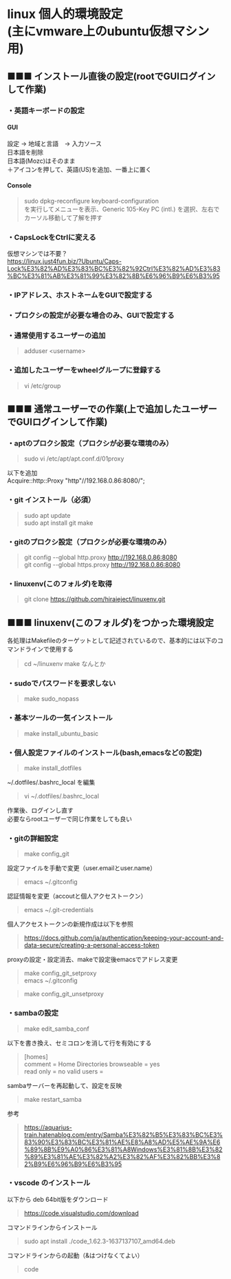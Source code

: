 
# linux 個人的環境設定<br>(主にvmware上のubuntu仮想マシン用)

## ■■■ インストール直後の設定(rootでGUIログインして作業)
### ・英語キーボードの設定
#### GUI
設定 -> 地域と言語　-> 入力ソース<br>
日本語を削除<br>
日本語(Mozc)はそのまま<br>
＋アイコンを押して、英語(US)を追加、一番上に置く
#### Console
> sudo dpkg-reconfigure keyboard-configuration<br>
を実行してメニューを表示、Generic 105-Key PC (intl.) を選択、左右でカーソル移動して了解を押す

### ・CapsLockをCtrlに変える
仮想マシンでは不要？<br>
https://linux.just4fun.biz/?Ubuntu/Caps-Lock%E3%82%AD%E3%83%BC%E3%82%92Ctrl%E3%82%AD%E3%83%BC%E3%81%AB%E3%81%99%E3%82%8B%E6%96%B9%E6%B3%95

### ・IPアドレス、ホストネームをGUIで設定する
### ・プロクシの設定が必要な場合のみ、GUIで設定する
### ・通常使用するユーザーの追加
> adduser &lt;username&gt;
### ・追加したユーザーをwheelグループに登録する
> vi /etc/group

## ■■■ 通常ユーザーでの作業(上で追加したユーザーでGUIログインして作業)

### ・aptのプロクシ設定（プロクシが必要な環境のみ）

> sudo vi /etc/apt/apt.conf.d/01proxy

以下を追加<br>
Acquire::http::Proxy "http"//192.168.0.86:8080/";

### ・git インストール（必須）

> sudo apt update<br>
> sudo apt install git make

### ・gitのプロクシ設定（プロクシが必要な環境のみ）

> git config --global http.proxy http://192.168.0.86:8080<br>
> git config --global https.proxy http://192.168.0.86:8080

### ・linuxenv(このフォルダ)を取得

> git clone https://github.com/hiraieject/linuxenv.git

## ■■■ linuxenv(このフォルダ)をつかった環境設定
各処理はMakefileのターゲットとして記述されているので、基本的には以下のコマンドラインで使用する
> cd ~/linuxenv
> make なんとか

### ・sudoでパスワードを要求しない
> make sudo_nopass

### ・基本ツールの一気インストール
> make install_ubuntu_basic

### ・個人設定ファイルのインストール(bash,emacsなどの設定)
> make install_dotfiles

~/.dotfiles/.bashrc_local を編集
> vi ~/.dotfiles/.bashrc_local

作業後、ログインし直す<br>
必要ならrootユーザーで同じ作業をしても良い

### ・gitの詳細設定

> make config_git

設定ファイルを手動で変更（user.emailとuser.name）
> emacs ~/.gitconfig

認証情報を変更（accoutと個人アクセストークン）
> emacs ~/.git-credentials

個人アクセストークンの新規作成は以下を参照
>https://docs.github.com/ja/authentication/keeping-your-account-and-data-secure/creating-a-personal-access-token

proxyの設定・設定消去、makeで設定後emacsでアドレス変更<br>
> make config_git_setproxy<br>
> emacs ~/.gitconfig

> make config_git_unsetproxy<br>

### ・sambaの設定

> make edit_samba_conf

以下を書き換え、セミコロンを消して行を有効にする<br>
> [homes]<br>
>   comment = Home Directories
>   browseable = yes<br>
>   read only = no
>   valid users = <username>

sambaサーバーを再起動して、設定を反映
> make restart_samba

参考
> https://aquarius-train.hatenablog.com/entry/Samba%E3%82%B5%E3%83%BC%E3%83%90%E3%83%BC%E3%81%AE%E8%A8%AD%E5%AE%9A%E6%89%8B%E9%A0%86%E3%81%A8Windows%E3%81%8B%E3%82%89%E3%81%AE%E3%82%A2%E3%82%AF%E3%82%BB%E3%82%B9%E6%96%B9%E6%B3%95

### ・vscode のインストール

以下から deb 64bit版をダウンロード
>https://code.visualstudio.com/download

コマンドラインからインストール
> sudo apt install ./code_1.62.3-1637137107_amd64.deb

コマンドラインからの起動（&はつけなくてよい）
> code